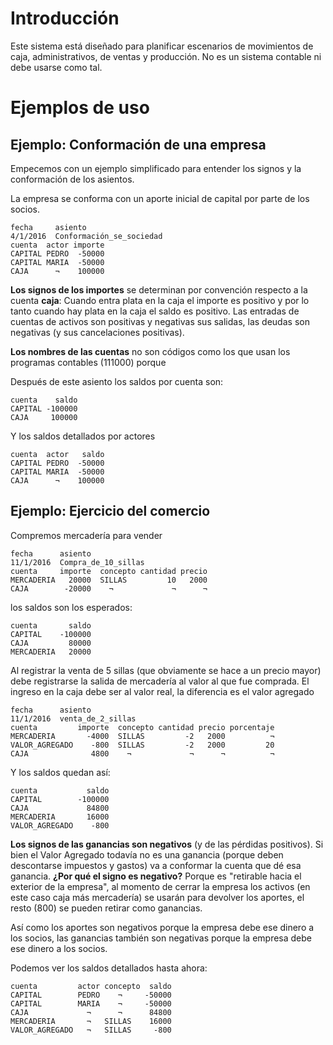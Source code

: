 # Introducción

Este sistema está diseñado para planificar escenarios de movimientos de caja, administrativos, de ventas y producción. 
No es un sistema contable ni debe usarse como tal. 

# Ejemplos de uso

## Ejemplo: Conformación de una empresa

Empecemos con un ejemplo simplificado para entender los signos y la conformación de los asientos. 

La empresa se conforma con un aporte inicial de capital por parte de los socios. 

```asiento
fecha     asiento
4/1/2016  Conformación_se_sociedad
cuenta  actor importe
CAPITAL PEDRO  -50000
CAPITAL MARIA  -50000
CAJA      ¬    100000
```

**Los signos de los importes** se determinan por convención respecto a la cuenta **caja**:
Cuando entra plata en la caja el importe es positivo 
y por lo tanto cuando hay plata en la caja el saldo es positivo. 
Las entradas de cuentas de activos son positivas y negativas sus salidas, 
las deudas son negativas (y sus cancelaciones positivas). 

**Los nombres de las cuentas** no son códigos como los que usan los programas contables (111000)
porque 

Después de este asiento los saldos por cuenta son:

```saldos:cuenta
cuenta    saldo
CAPITAL -100000
CAJA     100000
```

Y los saldos detallados por actores

```saldos:cuenta,actor
cuenta  actor   saldo
CAPITAL PEDRO  -50000
CAPITAL MARIA  -50000
CAJA      ¬    100000
```

## Ejemplo: Ejercicio del comercio

Compremos mercadería para vender

```asiento
fecha      asiento
11/1/2016  Compra_de_10_sillas
cuenta     importe  concepto cantidad precio
MERCADERIA   20000  SILLAS         10   2000
CAJA        -20000    ¬             ¬      ¬
```

los saldos son los esperados:

```saldos:cuenta
cuenta       saldo
CAPITAL    -100000
CAJA         80000
MERCADERIA   20000
```

Al registrar la venta de 5 sillas (que obviamente se hace a un precio mayor)
debe registrarse la salida de mercadería al valor al que fue comprada. 
El ingreso en la caja debe ser al valor real, la diferencia es el valor agregado

```asiento
fecha      asiento
11/1/2016  venta_de_2_sillas
cuenta         importe  concepto cantidad precio porcentaje
MERCADERIA       -4000  SILLAS         -2   2000          ¬
VALOR_AGREGADO    -800  SILLAS         -2   2000         20
CAJA              4800    ¬             ¬      ¬          ¬
```

Y los saldos quedan así:

```saldos:cuenta
cuenta           saldo
CAPITAL        -100000
CAJA             84800
MERCADERIA       16000
VALOR_AGREGADO    -800
```

**Los signos de las ganancias son negativos** (y de las pérdidas positivos). 
Si bien el Valor Agregado todavía no es una ganancia (porque deben descontarse impuestos y gastos)
va a conformar la cuenta que dé esa ganancia. 
**¿Por qué el signo es negativo?** Porque es "retirable hacia el exterior de la empresa", 
al momento de cerrar la empresa los activos (en este caso caja más mercadería) 
se usarán para devolver los aportes, el resto (800) se pueden retirar como ganancias.

Así como los aportes son negativos porque la empresa debe ese dinero a los socios,
las ganancias también son negativas porque la empresa debe ese dinero a los socios.

Podemos ver los saldos detallados hasta ahora:

```saldos:cuenta,actor,concepto
cuenta         actor concepto  saldo
CAPITAL        PEDRO    ¬     -50000
CAPITAL        MARIA    ¬     -50000
CAJA             ¬      ¬      84800
MERCADERIA       ¬   SILLAS    16000
VALOR_AGREGADO   ¬   SILLAS     -800
```
